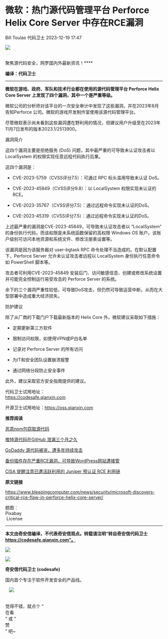 #  微软：热门源代码管理平台 Perforce Helix Core Server 中存在RCE漏洞   
Bill Toulas  代码卫士   2023-12-19 17:47  
  
![](https://mmbiz.qpic.cn/mmbiz_gif/Az5ZsrEic9ot90z9etZLlU7OTaPOdibteeibJMMmbwc29aJlDOmUicibIRoLdcuEQjtHQ2qjVtZBt0M5eVbYoQzlHiaw/640?wx_fmt=gif "")  
  
   
聚焦源代码安全，网罗国内外最新资讯！****  
  
**编译：代码卫士**  
  
****  
**微软在游戏、政府、军队和技术行业都在使用的源代码管理平台 Perforce Helix Core Server 上发现了四个漏洞，其中一个是严重等级。**  
  
  
微软公司的分析师对该平台的一次安全审计中发现了这些漏洞，并在2023年8月告知Perforce 公司。微软的游戏开发制作室使用该源代码管理平台。  
  
尽管微软表示尚未看到这些漏洞遭在野利用的情况，但建议用户升级至在2023年11月7日发布的版本2023.1/2513900。  
  
  
漏洞简介  
  
  
这四个漏洞主要是拒绝服务 (DoS) 问题，其中最严重的可导致未认证攻击者以 LocalSystem 的权限实现任意远程代码执行后果。  
  
这四个漏洞是：  
  
- CVE-2023-5759（CVSS评分7.5）：可通过 RPC 标头滥用导致未认证 DoS。  
  
- CVE-2023-45849（CVSS评分9.8）：以 LocalSystem 权限实现未认证的 RCE。  
  
- CVE-2023-35767（CVSS评分7.5）：通过远程命令实现未认证的DoS。  
  
- CVE-2023-45319（CVSS评分7.5）：通过远程命令实现未认证的DoS。  
  
  
  
上述最严重的漏洞是CVE-2023-45849，可导致未认证攻击者以 “LocalSystem” 的身份执行代码，而该权限是未系统函数保留的高权限 Windows OS 账户。该账户级别可访问本地资源和系统文件、修改注册表设置等。  
  
该漏洞是因为该服务器对 user-bgtask RPC 命令处理不当造成的。在默认配置下，Perforce Server 允许未认证攻击者远程以 LocalSystem 身份执行任意命令如 PowerShell 脚本等。  
  
攻击者可利用CVE-2023-45849 安装后门、访问敏感信息、创建或修改系统设置并可能完全控制运行易受攻击的 Perforce Server 的系统。  
  
余下的三个漏洞严重性较低，可导致DoS攻击，但仍然可导致运营中断，从而在大型部署中造成重大经济损失。  
  
  
防护建议  
  
  
除了从厂商的下载门户下载最新版本的 Helix Core 外，微软建议采取如下措施：  
  
- 定期更新第三方软件  
  
- 限制访问权限，如使用VPN或IP白名单  
  
- 记录对 Perforce Server 的所有访问  
  
- 为IT和安全团队设置崩溃报警  
  
- 通过网络分段防止安全事件  
  
  
  
此外，建议采取官方安全指南提供的建议。  
  
  
  
代码卫士试用地址：  
https://codesafe.qianxin.com  
  
开源卫士试用地址：https://oss.qianxin.com  
  
  
  
  
  
  
  
  
  
  
  
  
**推荐阅读**  
  
[恶意npm包窃取源代码](http://mp.weixin.qq.com/s?__biz=MzI2NTg4OTc5Nw==&mid=2247517509&idx=3&sn=d99a52344f095e58bed171f09aebf4c9&chksm=ea94b42fdde33d393c1c53db62a00f9cce11bbec2dcf5a80de4d5f89da1b078789e0e1d63014&scene=21#wechat_redirect)  
  
  
[推特源代码在GitHub 泄漏三个月之久](http://mp.weixin.qq.com/s?__biz=MzI2NTg4OTc5Nw==&mid=2247516064&idx=3&sn=1ee10d19e2269fa8cd24675a1e68c64e&chksm=ea948ecadde307dc4777959fc9483de5297fb419a29d3f05ab2d53e1d69e2929d4569cae5d0b&scene=21#wechat_redirect)  
  
  
[GoDaddy 源代码被盗，遭多年持续攻击](http://mp.weixin.qq.com/s?__biz=MzI2NTg4OTc5Nw==&mid=2247515674&idx=3&sn=05b7c5d5d66547fe3eea1e4f74014282&chksm=ea948f70dde306663e145b649cac0f572cd90b81eef0cba19213e7bcea90a6b433c606a1f1e2&scene=21#wechat_redirect)  
  
  
[备份插件存在严重RCE漏洞，可导致WordPress网站遭接管](http://mp.weixin.qq.com/s?__biz=MzI2NTg4OTc5Nw==&mid=2247518349&idx=2&sn=da5a15622c08723ed8cacf81f9a2dd55&chksm=ea94b9e7dde330f1ebb50e99491cbc925e6e932730363f189179878a4dc2b3a4ccb480badb86&scene=21#wechat_redirect)  
  
  
[CISA 提醒注意已遭活跃利用的 Juniper 预认证 RCE 利用链](http://mp.weixin.qq.com/s?__biz=MzI2NTg4OTc5Nw==&mid=2247518122&idx=1&sn=d6b5a20e45ee8897ed249a7bdde21ebb&chksm=ea94b6c0dde33fd6d3d93c996ad772d6f9f1d4744294db1c793f9f4cd69798f6515ac436fa3c&scene=21#wechat_redirect)  
  
  
  
  
**原文链接**  
  
https://www.bleepingcomputer.com/news/security/microsoft-discovers-critical-rce-flaw-in-perforce-helix-core-server/  
  
  
题图：  
Pixabay  
 License  
  
****  
**本文由奇安信编译，不代表奇安信观点。转载请注明“转自奇安信代码卫士 https://codesafe.qianxin.com”。**  
  
  
  
  
![](https://mmbiz.qpic.cn/mmbiz_jpg/oBANLWYScMSf7nNLWrJL6dkJp7RB8Kl4zxU9ibnQjuvo4VoZ5ic9Q91K3WshWzqEybcroVEOQpgYfx1uYgwJhlFQ/640?wx_fmt=jpeg "")  
  
![](https://mmbiz.qpic.cn/mmbiz_jpg/oBANLWYScMSN5sfviaCuvYQccJZlrr64sRlvcbdWjDic9mPQ8mBBFDCKP6VibiaNE1kDVuoIOiaIVRoTjSsSftGC8gw/640?wx_fmt=jpeg "")  
  
**奇安信代码卫士 (codesafe)**  
  
国内首个专注于软件开发安全的产品线。  
  
   ![](https://mmbiz.qpic.cn/mmbiz_gif/oBANLWYScMQ5iciaeKS21icDIWSVd0M9zEhicFK0rbCJOrgpc09iaH6nvqvsIdckDfxH2K4tu9CvPJgSf7XhGHJwVyQ/640?wx_fmt=gif "")  
  
   
觉得不错，就点个 “  
在看  
” 或 "  
赞  
” 吧~  
  
